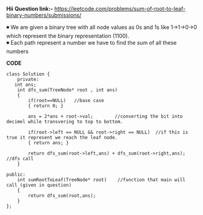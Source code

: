 **Hii**
**Question link:-** https://leetcode.com/problems/sum-of-root-to-leaf-binary-numbers/submissions/

◾ We are given a binary tree with all node values as 0s and 1s like 1->1->0->0 which represent the binary representation (1100).<br>
◾ Each path represent a number we have to find the sum of all these numbers


**CODE**

```
class Solution {
    private:
   int ans;
    int dfs_sum(TreeNode* root , int ans)
    {        
        if(root==NULL)   //base case
        { return 0; }
        
        ans = 2*ans + root->val;        //converting the bit into decimel while transvering to top to bottom.
        
        if(root->left == NULL && root->right == NULL)  //if this is true it represent we reach the leaf node.
        { return ans; }
       
        return dfs_sum(root->left,ans) + dfs_sum(root->right,ans);  //dfs call 
    }

public:
    int sumRootToLeaf(TreeNode* root)    //function that main will call (given in question)
    {
        return dfs_sum(root,ans);    
    }
};
```
